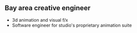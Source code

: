 ## Bay area creative engineer

- 3d animation and visual f/x
- Software engineer for studio's proprietary animation suite

